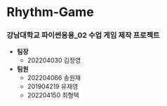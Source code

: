 # Rhythm-Game
### 강남대학교 파이썬응용_02 수업 게임 제작 프로젝트


- **팀장**
  - 202204030 김정영
- **팀원**
  - 202204066 송원재
  - 201904219 유재영
  - 202204150 최형택
